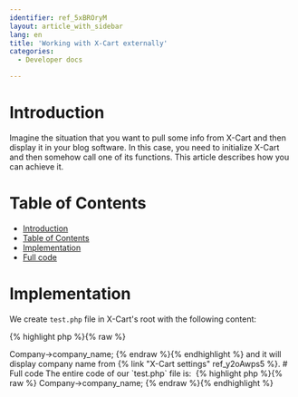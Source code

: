 ```yaml
---
identifier: ref_5xBROryM
layout: article_with_sidebar
lang: en
title: 'Working with X-Cart externally'
categories:
  - Developer docs

---
```



# Introduction

Imagine the situation that you want to pull some info from X-Cart and then display it in your blog software. In this case, you need to initialize X-Cart and then somehow call one of its functions. This article describes how you can achieve it.

# Table of Contents

*   [Introduction](#introduction)
*   [Table of Contents](#table-of-contents)
*   [Implementation](#implementation)
*   [Full code](#full-code)

# Implementation

We create `test.php` file in X-Cart's root with the following content: 

{% highlight php %}{% raw %}
<?php

//X-Cart initializtion
require_once 'top.inc.php';
{% endraw %}{% endhighlight %}

Now X-Cart is initialized in this file and we can start using its functions here. Add the following line into this file: 

{% highlight php %}{% raw %}
echo \XLite\Core\Config::getInstance()->Company->company_name;
{% endraw %}{% endhighlight %}

and it will display company name from {% link "X-Cart settings" ref_y2oAwps5 %}.

# Full code

The entire code of our `test.php` file is: 

{% highlight php %}{% raw %}
<?php

//X-Cart initializtion
require_once 'top.inc.php';

// displaying company name
echo \XLite\Core\Config::getInstance()->Company->company_name;
{% endraw %}{% endhighlight %}